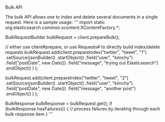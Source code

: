 Bulk API

The bulk API allows one to index and delete several documents in a single request. Here is a sample usage:
'''
import static org.elasticsearch.common.xcontent.XContentFactory.*;

BulkRequestBuilder bulkRequest = client.prepareBulk();

// either use client#prepare, or use Requests# to directly build index/delete requests
bulkRequest.add(client.prepareIndex("twitter", "tweet", "1")
        .setSource(jsonBuilder()
                    .startObject()
                        .field("user", "kimchy")
                        .field("postDate", new Date())
                        .field("message", "trying out Elasticsearch")
                    .endObject()
                  )
        );

bulkRequest.add(client.prepareIndex("twitter", "tweet", "2")
        .setSource(jsonBuilder()
                    .startObject()
                        .field("user", "kimchy")
                        .field("postDate", new Date())
                        .field("message", "another post")
                    .endObject()
                  )
        );

BulkResponse bulkResponse = bulkRequest.get();
if (bulkResponse.hasFailures()) {
    // process failures by iterating through each bulk response item
}
'''
